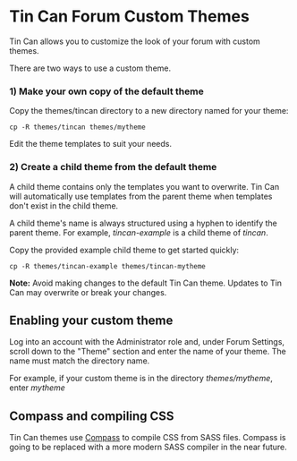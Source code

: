 # Tin Can Forum Custom Themes

Tin Can allows you to customize the look of your forum with custom themes.

There are two ways to use a custom theme.

### 1) Make your own copy of the default theme

Copy the themes/tincan directory to a new directory named for your theme:

`cp -R themes/tincan themes/mytheme`

Edit the theme templates to suit your needs.

### 2) Create a child theme from the default theme

A child theme contains only the templates you want to overwrite. Tin Can will
automatically use templates from the parent theme when templates don't exist
in the child theme.

A child theme's name is always structured using a hyphen to identify the parent
theme. For example, *tincan-example* is a child theme of *tincan*.

Copy the provided example child theme to get started quickly:

`cp -R themes/tincan-example themes/tincan-mytheme`

**Note:** Avoid making changes to the default Tin Can theme.
Updates to Tin Can may overwrite or break your changes.

## Enabling your custom theme

Log into an account with the Administrator role and, under Forum Settings,
scroll down to the "Theme" section and enter the name of your theme.
The name must match the directory name.

For example, if your custom theme is in the directory *themes/mytheme*,
enter *mytheme*

## Compass and compiling CSS

Tin Can themes use [Compass](http://beta.compass-style.org/) to compile CSS
from SASS files. Compass is going to be replaced with a more modern SASS
compiler in the near future.
